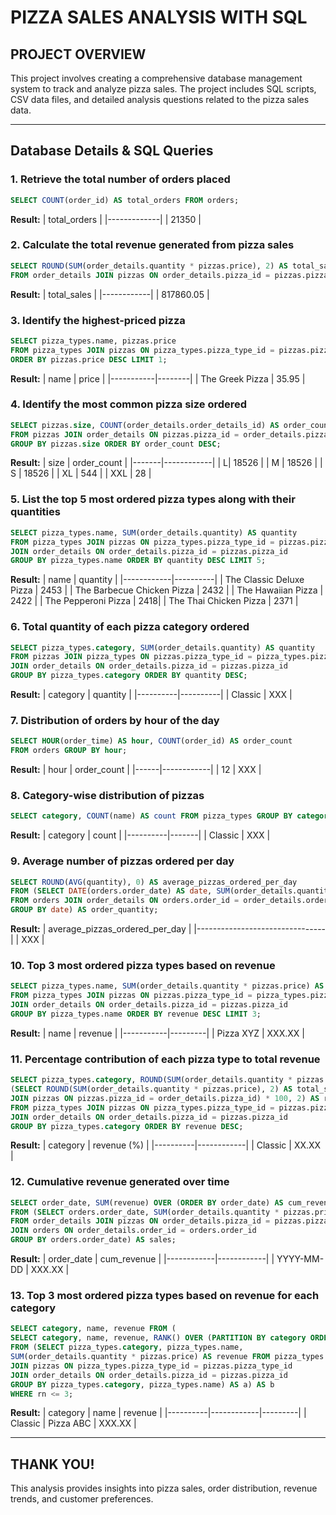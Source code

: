 # PIZZA SALES ANALYSIS WITH SQL

## PROJECT OVERVIEW
This project involves creating a comprehensive database management system to track and analyze pizza sales. The project includes SQL scripts, CSV data files, and detailed analysis questions related to the pizza sales data.

---

## Database Details & SQL Queries

### 1. Retrieve the total number of orders placed
```sql
SELECT COUNT(order_id) AS total_orders FROM orders;
```
**Result:**
| total_orders |
|-------------|
| 21350         |

### 2. Calculate the total revenue generated from pizza sales
```sql
SELECT ROUND(SUM(order_details.quantity * pizzas.price), 2) AS total_sales
FROM order_details JOIN pizzas ON order_details.pizza_id = pizzas.pizza_id;
```
**Result:**
| total_sales |
|------------|
| 817860.05    |

### 3. Identify the highest-priced pizza
```sql
SELECT pizza_types.name, pizzas.price
FROM pizza_types JOIN pizzas ON pizza_types.pizza_type_id = pizzas.pizza_type_id
ORDER BY pizzas.price DESC LIMIT 1;
```
**Result:**
| name       | price  |
|-----------|--------|
| The Greek Pizza | 35.95  |

### 4. Identify the most common pizza size ordered
```sql
SELECT pizzas.size, COUNT(order_details.order_details_id) AS order_count
FROM pizzas JOIN order_details ON pizzas.pizza_id = order_details.pizza_id
GROUP BY pizzas.size ORDER BY order_count DESC;
```
**Result:**
| size  | order_count |
|-------|------------|
| L| 18526       |
| M | 18526 |
| S | 18526 |
| XL | 544 |
| XXL | 28 |
### 5. List the top 5 most ordered pizza types along with their quantities
```sql
SELECT pizza_types.name, SUM(order_details.quantity) AS quantity
FROM pizza_types JOIN pizzas ON pizza_types.pizza_type_id = pizzas.pizza_type_id
JOIN order_details ON order_details.pizza_id = pizzas.pizza_id
GROUP BY pizza_types.name ORDER BY quantity DESC LIMIT 5;
```
**Result:**
| name        | quantity |
|------------|----------|
| The Classic Deluxe Pizza    | 2453      |
| The Barbecue Chicken Pizza    | 2432     |
| The Hawaiian Pizza | 2422 |
| The Pepperoni Pizza | 2418|
| The Thai Chicken Pizza | 2371 |

### 6. Total quantity of each pizza category ordered
```sql
SELECT pizza_types.category, SUM(order_details.quantity) AS quantity
FROM pizzas JOIN pizza_types ON pizzas.pizza_type_id = pizza_types.pizza_type_id
JOIN order_details ON order_details.pizza_id = pizzas.pizza_id
GROUP BY pizza_types.category ORDER BY quantity DESC;
```
**Result:**
| category | quantity |
|----------|----------|
| Classic  | XXX      |

### 7. Distribution of orders by hour of the day
```sql
SELECT HOUR(order_time) AS hour, COUNT(order_id) AS order_count
FROM orders GROUP BY hour;
```
**Result:**
| hour | order_count |
|------|------------|
| 12   | XXX        |

### 8. Category-wise distribution of pizzas
```sql
SELECT category, COUNT(name) AS count FROM pizza_types GROUP BY category;
```
**Result:**
| category | count |
|----------|-------|
| Classic  | XXX   |

### 9. Average number of pizzas ordered per day
```sql
SELECT ROUND(AVG(quantity), 0) AS average_pizzas_ordered_per_day
FROM (SELECT DATE(orders.order_date) AS date, SUM(order_details.quantity) AS quantity
FROM orders JOIN order_details ON orders.order_id = order_details.order_id
GROUP BY date) AS order_quantity;
```
**Result:**
| average_pizzas_ordered_per_day |
|--------------------------------|
| XXX                            |

### 10. Top 3 most ordered pizza types based on revenue
```sql
SELECT pizza_types.name, SUM(order_details.quantity * pizzas.price) AS revenue
FROM pizza_types JOIN pizzas ON pizzas.pizza_type_id = pizza_types.pizza_type_id
JOIN order_details ON order_details.pizza_id = pizzas.pizza_id
GROUP BY pizza_types.name ORDER BY revenue DESC LIMIT 3;
```
**Result:**
| name       | revenue |
|-----------|---------|
| Pizza XYZ | XXX.XX  |

### 11. Percentage contribution of each pizza type to total revenue
```sql
SELECT pizza_types.category, ROUND(SUM(order_details.quantity * pizzas.price) /
(SELECT ROUND(SUM(order_details.quantity * pizzas.price), 2) AS total_sales FROM order_details
JOIN pizzas ON pizzas.pizza_id = order_details.pizza_id) * 100, 2) AS revenue
FROM pizza_types JOIN pizzas ON pizza_types.pizza_type_id = pizzas.pizza_type_id
JOIN order_details ON order_details.pizza_id = pizzas.pizza_id
GROUP BY pizza_types.category ORDER BY revenue DESC;
```
**Result:**
| category | revenue (%) |
|----------|------------|
| Classic  | XX.XX      |

### 12. Cumulative revenue generated over time
```sql
SELECT order_date, SUM(revenue) OVER (ORDER BY order_date) AS cum_revenue
FROM (SELECT orders.order_date, SUM(order_details.quantity * pizzas.price) AS revenue
FROM order_details JOIN pizzas ON order_details.pizza_id = pizzas.pizza_id
JOIN orders ON order_details.order_id = orders.order_id
GROUP BY orders.order_date) AS sales;
```
**Result:**
| order_date | cum_revenue |
|------------|------------|
| YYYY-MM-DD | XXX.XX      |

### 13. Top 3 most ordered pizza types based on revenue for each category
```sql
SELECT category, name, revenue FROM (
SELECT category, name, revenue, RANK() OVER (PARTITION BY category ORDER BY revenue DESC) AS rn
FROM (SELECT pizza_types.category, pizza_types.name,
SUM(order_details.quantity * pizzas.price) AS revenue FROM pizza_types
JOIN pizzas ON pizza_types.pizza_type_id = pizzas.pizza_type_id
JOIN order_details ON order_details.pizza_id = pizzas.pizza_id
GROUP BY pizza_types.category, pizza_types.name) AS a) AS b
WHERE rn <= 3;
```
**Result:**
| category | name        | revenue |
|----------|------------|---------|
| Classic  | Pizza ABC  | XXX.XX  |

---

## THANK YOU!
This analysis provides insights into pizza sales, order distribution, revenue trends, and customer preferences.

